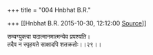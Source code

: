 +++
title = "004 Hnbhat B.R."

+++
[[Hnbhat B.R.	2015-10-30, 12:12:00 [Source](https://groups.google.com/g/samskrita/c/HQloh5I-B94)]]



सम्यग्युक्त्वा यदात्मानमात्मन्येव प्रपश्यति।  
तदैव न स्पृहयते साक्षादपि शतक्रतोः।।२९।।

